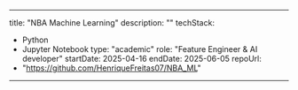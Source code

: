 
---
title: "NBA Machine Learning"
description: ""
techStack:
  - Python
  - Jupyter Notebook 
type: "academic"
role: "Feature Engineer & AI developer"
startDate: 2025-04-16
endDate: 2025-06-05
repoUrl: 
- "https://github.com/HenriqueFreitas07/NBA_ML"
---

